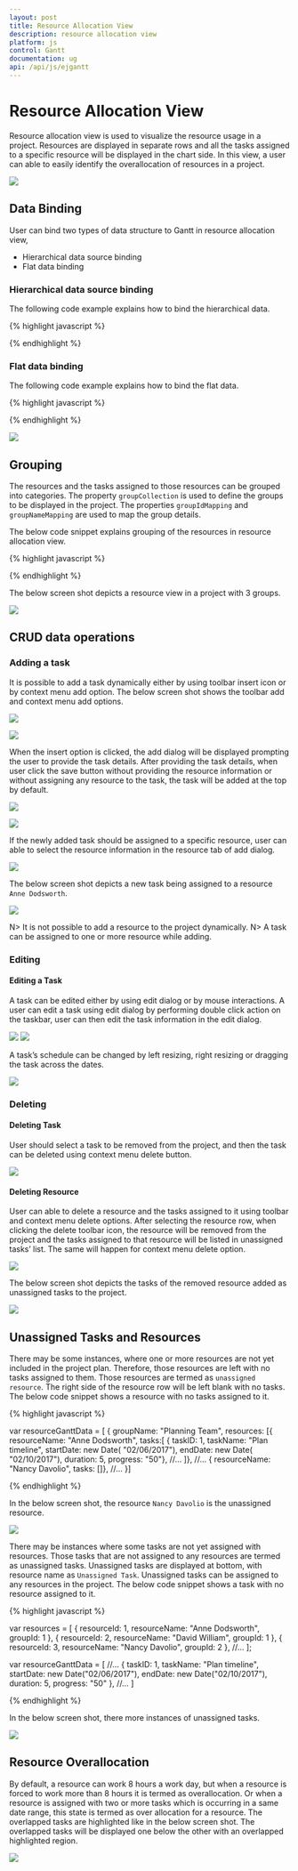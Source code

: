 ```yaml
---
layout: post
title: Resource Allocation View
description: resource allocation view
platform: js
control: Gantt
documentation: ug
api: /api/js/ejgantt
---
```


# Resource Allocation View
Resource allocation view is used to visualize the resource usage in a project. Resources are displayed in separate rows and all the tasks assigned to a specific resource will be displayed in the chart side. In this view, a user can able to easily identify the overallocation of resources in a project.

![](/js/Gantt/Resource-Allocation-View_images/ResourceView_1.png)

## Data Binding
User can bind two types of data structure to Gantt in resource allocation view,

* Hierarchical data source binding
* Flat data binding

### Hierarchical data source binding
The following code example explains how to bind the hierarchical data.

{% highlight javascript %}

<div id="resourceGantt" style="height:450px;width:100%;" />
<script type="text/javascript">

var resourceGanttData = [{ 
      resourceName: "Anne Dodsworth",
	  tasks:[
	  { taskID: 1, taskName: "Plan timeline", startDate: new Date( "02/06/2017"), endDate: new Date( "02/10/2017"), duration: 5, progress: "50"},
	  { taskID: 2, taskName: "Plan budget", startDate: new Date( "02/13/2017"), endDate: new Date( "02/17/2017"), duration: 5, progress: "50"},
	  { taskID: 3, taskName: "Allocate resources", startDate: new Date( "02/20/2017"), endDate: new Date( "02/24/2017"), duration: 5, progress: "0"},
	  ]	
	},
//…

$(function () {
    $("#resourceGantt").ejGantt({
        dataSource: resourceGanttData,
        viewType: ej.Gantt.ViewType.ResourceView,
        resourceCollectionMapping: "resources",
        taskCollectionMapping: "tasks",
        resourceNameMapping: "resourceName",
//…
    });
});    
</script>

{% endhighlight %}

### Flat data binding
The following code example explains how to bind the flat data.

{% highlight javascript %}

<div id="resourceGantt" style="height:450px;width:100%;" />
<script type="text/javascript">        

var resources = [
    { resourceId: 1, resourceName: "Anne Dodsworth", groupId: 1 },
    { resourceId: 2, resourceName: "David William", groupId: 1 },
    { resourceId: 3, resourceName: "Nancy Davolio", groupId: 2 },
    //…
];

var resourceGanttData = [
    { taskID: 1, taskName: "Plan timeline", startDate: new Date("02/06/2017"), endDate: new Date("02/10/2017"), duration: 5, progress: "50", resourceId: [1] },
    { taskID: 2, taskName: "Plan budget", startDate: new Date("02/13/2017"), endDate: new Date("02/17/2017"), duration: 5, progress: "50", resourceId: [1] },
    { taskID: 3, taskName: "Allocate resources", startDate: new Date("02/20/2017"), endDate: new Date("02/24/2017"), duration: 5, progress: "0", resourceId: [1] },
//…
]

$(function () {
    $("#resourceGantt").ejGantt({
        dataSource: resourceGanttData,
        viewType: ej.Gantt.ViewType.ResourceView,
        resources: resources,
        resourceIdMapping: "resourceId",
        resourceNameMapping: "resourceName",
        resourceInfoMapping: "resourceId",
        taskIdMapping: "taskID",
        //…
    });
});    
</script>

{% endhighlight %}

![](/js/Gantt/Resource-Allocation-View_images/ResourceView_2.png)

## Grouping
The resources and the tasks assigned to those resources can be grouped into categories. The property `groupCollection` is used to define the groups to be displayed in the project. The properties `groupIdMapping` and `groupNameMapping` are used to map the group details.

The below code snippet explains grouping of the resources in resource allocation view.

{% highlight javascript %}

<div id="resourceGantt" style="height:450px;width:100%;" />
<script type="text/javascript">

var resourceGroups = [
    { groupId: 1, groupName: "Planning Team" },
    { groupId: 2, groupName: "Development Team" },
    { groupId: 3, groupName: "Testing Team" }
];

var resources = [
    { resourceId: 1, resourceName: "Anne Dodsworth", groupId: 1 },
    { resourceId: 2, resourceName: "David William", groupId: 1 },
    { resourceId: 3, resourceName: "Nancy Davolio", groupId: 2 },
    //…
];

$(function () {
    $("#resourceGantt").ejGantt({
        dataSource: resourceGanttData,
        viewType: ej.Gantt.ViewType.ResourceView,
        groupCollection: resourceGroups,
        resources: resources,
        groupNameMapping: "groupName",
        groupIdMapping: "groupId",
        resourceIdMapping: "resourceId",
        resourceNameMapping: "resourceName",
        resourceInfoMapping: "resourceId",
        taskIdMapping: "taskID",
        //…
    });
}); 
</script>
{% endhighlight %}

The below screen shot depicts a resource view in a project with 3 groups.

![](/js/Gantt/Resource-Allocation-View_images/ResourceView_3.png)

## CRUD data operations

### Adding a task
It is possible to add a task dynamically either by using toolbar insert icon or by context menu add option. The below screen shot shows the toolbar add and context menu add options.

![](/js/Gantt/Resource-Allocation-View_images/ResourceView_4.png)

![](/js/Gantt/Resource-Allocation-View_images/ResourceView_5.png)

When the insert option is clicked, the add dialog will be displayed prompting the user to provide the task details. After providing the task details, when user click the save button without providing the resource information or without assigning any resource to the task, the task will be added at the top by default.

![](/js/Gantt/Resource-Allocation-View_images/ResourceView_6.png)

![](/js/Gantt/Resource-Allocation-View_images/ResourceView_7.png)

If the newly added task should be assigned to a specific resource, user can able to select the resource information in the resource tab of add dialog.

![](/js/Gantt/Resource-Allocation-View_images/ResourceView_8.png)

The below screen shot depicts a new task being assigned to a resource `Anne Dodsworth`.

![](/js/Gantt/Resource-Allocation-View_images/ResourceView_9.png)

N> It is not possible to add a resource to the project dynamically.
N> A task can be assigned to one or more resource while adding.

### Editing

#### Editing a Task
A task can be edited either by using edit dialog or by mouse interactions. A user can edit a task using edit dialog by performing double click action on the taskbar, user can then edit the task information in the edit dialog.

![](/js/Gantt/Resource-Allocation-View_images/ResourceView_10.png)
![](/js/Gantt/Resource-Allocation-View_images/ResourceView_11.png)

A task’s schedule can be changed by left resizing, right resizing or dragging the task across the dates.

![](/js/Gantt/Resource-Allocation-View_images/ResourceView_12.png)

### Deleting

#### Deleting Task
User should select a task to be removed from the project, and then the task can be deleted using context menu delete button.

![](/js/Gantt/Resource-Allocation-View_images/ResourceView_13.png)

#### Deleting Resource
User can able to delete a resource and the tasks assigned to it using toolbar and context menu delete options. After selecting the resource row, when clicking the delete toolbar icon, the resource will be removed from the project and the tasks assigned to that resource will be listed in unassigned tasks’ list. The same will happen for context menu delete option.

![](/js/Gantt/Resource-Allocation-View_images/ResourceView_14.png)

The below screen shot depicts the tasks of the removed resource added as unassigned tasks to the project.

![](/js/Gantt/Resource-Allocation-View_images/ResourceView_15.png)

## Unassigned Tasks and Resources
There may be some instances, where one or more resources are not yet included in the project plan. Therefore, those resources are left with no tasks assigned to them. Those resources are termed as `unassigned resource`. The right side of the resource row will be left blank with no tasks.
The below code snippet shows a resource with no tasks assigned to it.

{% highlight javascript %}

var resourceGanttData = [
{
    groupName: "Planning Team",
    resources: [{ 
        resourceName: "Anne Dodsworth",
	    tasks:[
	        { taskID: 1, taskName: "Plan timeline", startDate: new Date( "02/06/2017"), endDate: new Date( "02/10/2017"), duration: 5, progress: "50"},
            //…
        ]},
    //…
    { resourceName: "Nancy Davolio", tasks: []},
   //…
}]

{% endhighlight %}

In the below screen shot, the resource `Nancy Davolio` is the unassigned resource.

![](/js/Gantt/Resource-Allocation-View_images/ResourceView_16.png)

There may be instances where some tasks are not yet assigned with resources. Those tasks that are not assigned to any resources are termed as unassigned tasks. Unassigned tasks are displayed at bottom, with resource name as `Unassigned Task`. Unassigned tasks can be assigned to any resources in the project.
The below code snippet shows a task with no resource assigned to it.

{% highlight javascript %}

var resources = [
    { resourceId: 1, resourceName: "Anne Dodsworth", groupId: 1 },
    { resourceId: 2, resourceName: "David William", groupId: 1 },
    { resourceId: 3, resourceName: "Nancy Davolio", groupId: 2 },
    //…
];

var resourceGanttData = [
//…
    { taskID: 1, taskName: "Plan timeline", startDate: new Date("02/06/2017"), endDate: new Date("02/10/2017"), duration: 5, progress: "50" },
//…
]

{% endhighlight %}

In the below screen shot, there more instances of unassigned tasks.

![](/js/Gantt/Resource-Allocation-View_images/ResourceView_17.png)

## Resource Overallocation
By default, a resource can work 8 hours a work day, but when a resource is forced to work more than 8 hours it is termed as overallocation. Or when a resource is assigned with two or more tasks which is occurring in a same date range, this state is termed as over allocation for a resource. The overlapped tasks are highlighted like in the below screen shot. The overlapped tasks will be displayed one below the other with an overlapped highlighted region.

![](/js/Gantt/Resource-Allocation-View_images/ResourceView_18.png)